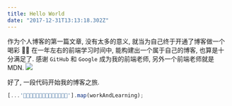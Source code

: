 ```yaml
---
title: Hello World
date: "2017-12-31T13:13:18.302Z"
---
```


作为个人博客的第一篇文章, 没有太多的意义, 就当为自己终于开通了博客做一个喝彩 🎉🎈
在一年左右的前端学习时间中, 能构建出一个属于自己的博客, 也算是十分满足了.
感谢 `GitHub` 和 `Google` 成为我的前端老师, 另外一个前端老师就是 MDN.
![](./good.jpg)

好了, 一段代码开始我的博客之旅.
```js
[...'🐶🐱🐭🐹🐰🐻🐼🐨🐯🦁🐮🐷🐸🐵'].map(workAndLearning);
```
